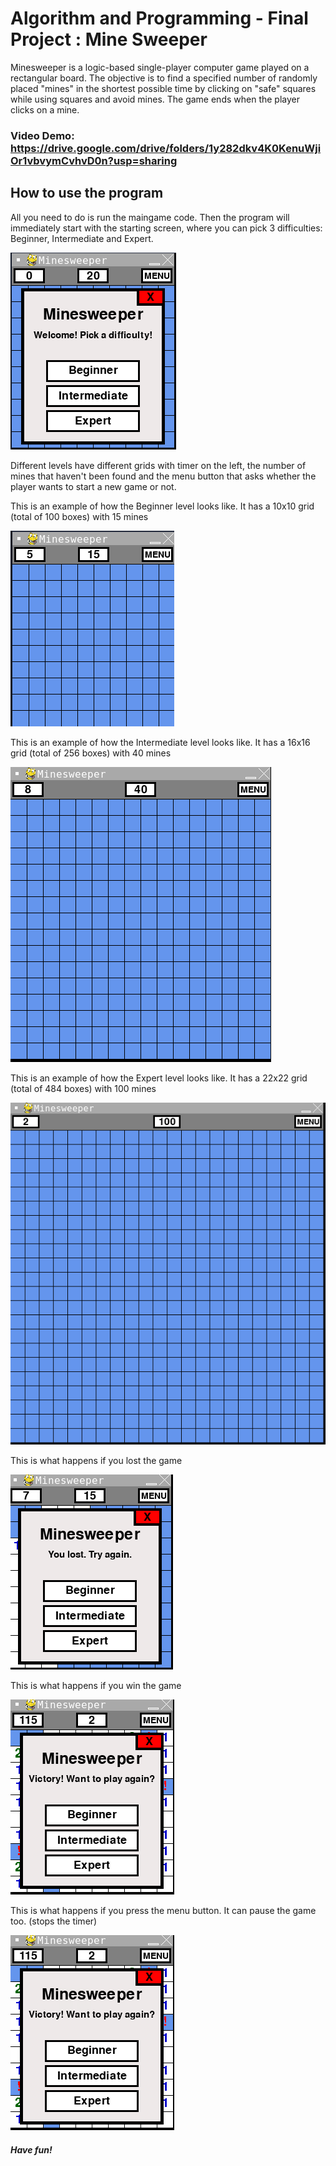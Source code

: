 # Algorithm and Programming - Final Project : Mine Sweeper

Minesweeper is a logic-based single-player computer game played on a rectangular board. The objective is to find a specified number of randomly placed "mines" in the shortest possible time by clicking on "safe" squares while using squares and avoid mines. The game ends when the player clicks on a mine. 

### Video Demo: https://drive.google.com/drive/folders/1y282dkv4K0KenuWjiOr1vbvymCvhvD0n?usp=sharing

## How to use the program
All you need to do is run the maingame code. Then the program will immediately start with the starting screen, where you can pick 3 difficulties: Beginner, Intermediate and Expert.


![](images/image1.png)

Different levels have different grids with timer on the left, the number of mines that haven't been found and the menu button that asks whether the player wants to start a new game or not.

This is an example of how the Beginner level looks like. It has a 10x10 grid (total of 100 boxes) with 15 mines

![](images/image2.png)

This is an example of how the Intermediate level looks like. It has a 16x16 grid (total of 256 boxes) with 40 mines

![](images/image3.png)

This is an example of how the Expert level looks like. It has a 22x22 grid (total of 484 boxes) with 100 mines

![](images/image4.png)

This is what happens if you lost the game

![](images/image5.png)

This is what happens if you win the game

![](images/image6.png)

This is what happens if you press the menu button. It can pause the game too. (stops the timer)

![](images/image6.png)


##### Have fun!
